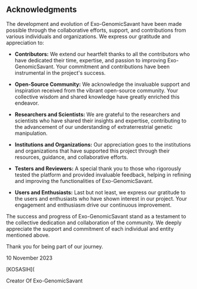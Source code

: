 ## Acknowledgments

The development and evolution of Exo-GenomicSavant have been made possible through the collaborative efforts, support, and contributions from various individuals and organizations. We express our gratitude and appreciation to:

- **Contributors:** We extend our heartfelt thanks to all the contributors who have dedicated their time, expertise, and passion to improving Exo-GenomicSavant. Your commitment and contributions have been instrumental in the project's success.

- **Open-Source Community:** We acknowledge the invaluable support and inspiration received from the vibrant open-source community. Your collective wisdom and shared knowledge have greatly enriched this endeavor.

- **Researchers and Scientists:** We are grateful to the researchers and scientists who have shared their insights and expertise, contributing to the advancement of our understanding of extraterrestrial genetic manipulation.

- **Institutions and Organizations:** Our appreciation goes to the institutions and organizations that have supported this project through their resources, guidance, and collaborative efforts.

- **Testers and Reviewers:** A special thank you to those who rigorously tested the platform and provided invaluable feedback, helping in refining and improving the functionalities of Exo-GenomicSavant.

- **Users and Enthusiasts:** Last but not least, we express our gratitude to the users and enthusiasts who have shown interest in our project. Your engagement and enthusiasm drive our continuous improvement.

The success and progress of Exo-GenomicSavant stand as a testament to the collective dedication and collaboration of the community. We deeply appreciate the support and commitment of each individual and entity mentioned above.

Thank you for being part of our journey.

10 November 2023 

[KOSASIH](

Creator Of Exo-GenomicSavant 

